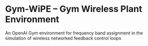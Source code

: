 # Gym-WiPE – Gym Wireless Plant Environment
An OpenAI Gym environment for frequency band assignment in the simulation of wireless networked feedback control loops
